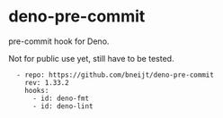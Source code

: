 # deno-pre-commit

pre-commit hook for Deno.

Not for public use yet, still have to be tested.

```
  - repo: https://github.com/bneijt/deno-pre-commit
    rev: 1.33.2
    hooks:
      - id: deno-fmt
      - id: deno-lint
```
